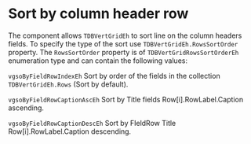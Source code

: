 # Sort by column header row


The component allows `TDBVertGridEh` to sort line on the column headers fields. To specify the type of the sort use `TDBVertGridEh.RowsSortOrder` property. The `RowsSortOrder` property is of `TDBVertGridRowsSortOrderEh` enumeration type and can contain the following values:

<dl>
<sh>

`vgsoByFieldRowIndexEh` 	Sort by order of the fields in the collection `TDBVertGridEh.Rows` (Sort by default).
</sh>

<sh>

`vgsoByFieldRowCaptionAscEh`	Sort by Title fields Row[i].RowLabel.Caption ascending.
</sh>

<sh>

`vgsoByFieldRowCaptionDescEh`	Sort by FIeldRow Title Row[i].RowLabel.Caption descending.
</sh>

</dl>


